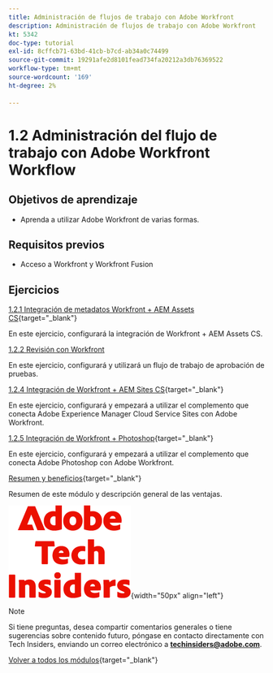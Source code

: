 ```yaml
---
title: Administración de flujos de trabajo con Adobe Workfront
description: Administración de flujos de trabajo con Adobe Workfront
kt: 5342
doc-type: tutorial
exl-id: 8cffcb71-63bd-41cb-b7cd-ab34a0c74499
source-git-commit: 19291afe2d8101fead734fa20212a3db76369522
workflow-type: tm+mt
source-wordcount: '169'
ht-degree: 2%

---
```


# 1.2 Administración del flujo de trabajo con Adobe Workfront Workflow

## Objetivos de aprendizaje

- Aprenda a utilizar Adobe Workfront de varias formas.

## Requisitos previos

- Acceso a Workfront y Workfront Fusion

## Ejercicios

[1.2.1 Integración de metadatos Workfront + AEM Assets CS](./ex1.md){target="_blank"}

En este ejercicio, configurará la integración de Workfront + AEM Assets CS.

[1.2.2 Revisión con Workfront](./ex2.md)

En este ejercicio, configurará y utilizará un flujo de trabajo de aprobación de pruebas.

[1.2.4 Integración de Workfront + AEM Sites CS](./ex4.md){target="_blank"}

En este ejercicio, configurará y empezará a utilizar el complemento que conecta Adobe Experience Manager Cloud Service Sites con Adobe Workfront.

[1.2.5 Integración de Workfront + Photoshop](./ex5.md){target="_blank"}

En este ejercicio, configurará y empezará a utilizar el complemento que conecta Adobe Photoshop con Adobe Workfront.

[Resumen y beneficios](./summary.md){target="_blank"}

Resumen de este módulo y descripción general de las ventajas.

![Perspectivas técnicas](./../../../assets/images/techinsiders.png){width="50px" align="left"}

>[!NOTE]
>
>Si tiene preguntas, desea compartir comentarios generales o tiene sugerencias sobre contenido futuro, póngase en contacto directamente con Tech Insiders, enviando un correo electrónico a **techinsiders@adobe.com**.

[Volver a todos los módulos](../../../overview.md){target="_blank"}
